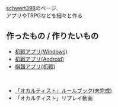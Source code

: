[schwert398](https://twitter.com/Schwert398)のページ.  
アプリやTRPGなどを細々と作る

## 作ったもの / 作りたいもの
- [机戦アプリ(Windows)](https://github.com/schwert398/cerke_code.git)
- [机戦アプリ(Android)](https://github.com/schwert398/cerke-mobile-for-android.git)  
- [棋譜アプリ(机戦)](https://github.com/schwert398/cerke_noter.git)
  
<br>

- [「オカルティスト」ルールブック(未完成)](https://github.com/schwert398/schwert398.github.io/blob/master/occultist_ruletop.md)  
- 「オカルティスト」リプレイ動画

